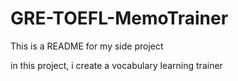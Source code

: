 # GRE-TOEFL-MemoTrainer
This is a README for my side project

in this project, i create a vocabulary learning trainer